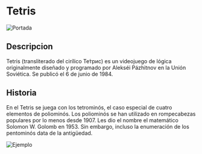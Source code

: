 # Tetris
![Portada](https://upload.wikimedia.org/wikipedia/commons/thumb/4/46/Tetris_logo.png/800px-Tetris_logo.png)

## Descripcion
Tetris (transliterado del cirílico Те́трис) es un videojuego de lógica originalmente diseñado y programado por Alekséi Pázhitnov en la Unión Soviética. Se publicó el 6 de junio de 1984.

## Historia
En el Tetris se juega con los tetrominós, el caso especial de cuatro elementos de poliominós. Los poliominós se han utilizado en rompecabezas populares por lo menos desde 1907. Les dio el nombre el matemático Solomon W. Golomb en 1953. Sin embargo, incluso la enumeración de los pentominós data de la antigüedad.

![Ejemplo](https://upload.wikimedia.org/wikipedia/commons/thumb/7/7c/Emacs_Tetris_vector_based_detail.svg/800px-Emacs_Tetris_vector_based_detail.svg.png)